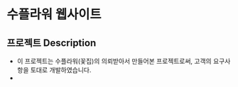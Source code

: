 # 수플라워 웹사이트

## 프로젝트 Description

<ul>
  <li> 이 프로젝트는 수플라워(꽃집)의 의뢰받아서 만들어본 프로젝트로써, 고객의 요구사항을 토대로 개발하였습니다. <li>
<ul>
